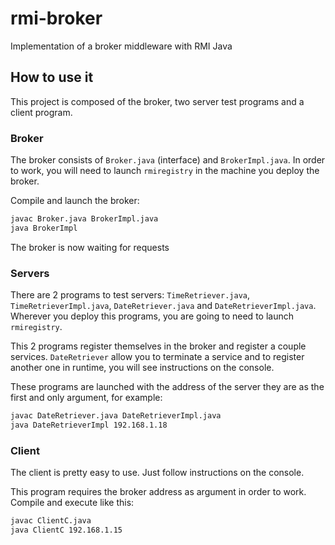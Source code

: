# rmi-broker
Implementation of a broker middleware with RMI Java

## How to use it

This project is composed of the broker, two server test programs and a client program.

### Broker

The broker consists of `Broker.java` (interface) and `BrokerImpl.java`. In order to work, you will need to launch `rmiregistry` in the machine you deploy the broker.

Compile and launch the broker:

```bash
javac Broker.java BrokerImpl.java
java BrokerImpl
```

The broker is now waiting for requests

### Servers

There are 2 programs to test servers: `TimeRetriever.java`, `TimeRetrieverImpl.java`, `DateRetriever.java` and `DateRetrieverImpl.java`.
Wherever you deploy this programs, you are going to need to launch `rmiregistry`.

This 2 programs register themselves in the broker and register a couple services. `DateRetriever` allow you to terminate a service and to register another one in runtime, you will see instructions on the console.

These programs are launched with the address of the server they are as the first and only argument, for example:

```bash
javac DateRetriever.java DateRetrieverImpl.java
java DateRetrieverImpl 192.168.1.18
```

### Client

The client is pretty easy to use. Just follow instructions on the console.

This program requires the broker address as argument in order to work. Compile and execute like this:

```bash
javac ClientC.java
java ClientC 192.168.1.15
```